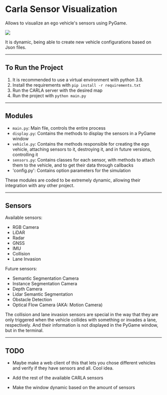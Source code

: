 # Carla Sensor Visualization

Allows to visualize an ego vehicle's sensors using PyGame.

![](gifs/sensor-visualizer.gif)

It is dynamic, being able to create new vehicle configurations based on Json files.

---

## To Run the Project

1. It is recommended to use a virtual environment with python 3.8. 
2. Install the requirements with `pip install -r requirements.txt`
3. Run the CARLA server with the desired map
4. Run the project with `python main.py`

---

## Modules

- `main.py`: Main file, controls the entire process
- `display.py`: Contains the methods to display the sensors in a PyGame window
- `vehicle.py`: Contains the methods responsible for creating the ego vehicle, attaching sensors to it, destroying it, and in future versions, controlling it
- `sensors.py`: Contains classes for each sensor, with methods to attach them to the vehicle, and to get their data through callbacks
- 'config.py': Contains option parameters for the simulation

These modules are coded to be extremely dynamic, allowing their integration with any other project.

---

## Sensors

Available sensors:
- RGB Camera
- LiDAR
- Radar
- GNSS
- IMU
- Collision
- Lane Invasion

Future sensors:
- Semantic Segmentation Camera
- Instance Segmentation Camera
- Depth Camera
- Lidar Semantic Segmentation
- Obstacle Detection
- Optical Flow Camera (AKA: Motion Camera)

The collision and lane invasion sensors are special in the way that they are only triggered when the vehicle collides with something or invades a lane, respectively. And their information is not displayed in the PyGame window, but in the terminal.

---

## TODO

- Maybe make a web client of this that lets you chose different vehicles and verify if they have sensors and all. Cool idea.

- Add the rest of the available CARLA sensors

- Make the window dynamic based on the amount of sensors

